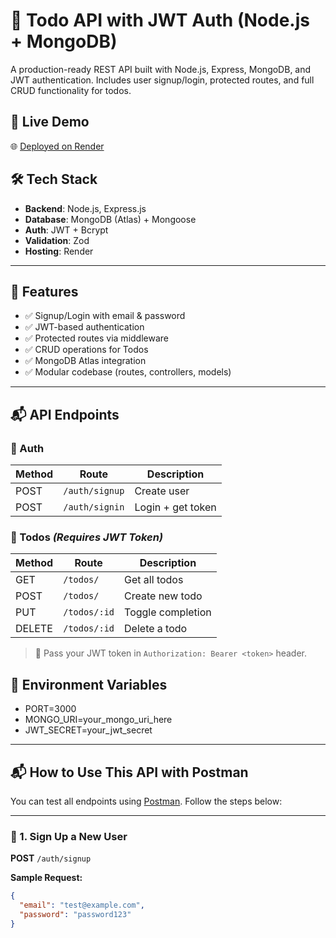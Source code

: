 # 📝 Todo API with JWT Auth (Node.js + MongoDB)

A production-ready REST API built with Node.js, Express, MongoDB, and JWT authentication. Includes user signup/login, protected routes, and full CRUD functionality for todos.

## 🚀 Live Demo

🌐 [Deployed on Render](https://todo-backend-y8wm.onrender.com/)


## 🛠 Tech Stack

- **Backend**: Node.js, Express.js
- **Database**: MongoDB (Atlas) + Mongoose
- **Auth**: JWT + Bcrypt
- **Validation**: Zod
- **Hosting**: Render

---

## 🔐 Features

- ✅ Signup/Login with email & password
- ✅ JWT-based authentication
- ✅ Protected routes via middleware
- ✅ CRUD operations for Todos
- ✅ MongoDB Atlas integration
- ✅ Modular codebase (routes, controllers, models)

---

## 📬 API Endpoints

### 🔐 Auth

| Method | Route           | Description        |
|--------|------------------|--------------------|
| POST   | `/auth/signup`   | Create user        |
| POST   | `/auth/signin`   | Login + get token  |

### 📝 Todos *(Requires JWT Token)*

| Method | Route             | Description         |
|--------|------------------|---------------------|
| GET    | `/todos/`         | Get all todos       |
| POST   | `/todos/`         | Create new todo     |
| PUT    | `/todos/:id`      | Toggle completion   |
| DELETE | `/todos/:id`      | Delete a todo       |

> 📌 Pass your JWT token in `Authorization: Bearer <token>` header.

## 🔧 Environment Variables
- PORT=3000
- MONGO_URI=your_mongo_uri_here
- JWT_SECRET=your_jwt_secret
---
## 📬 How to Use This API with Postman

You can test all endpoints using [Postman](https://www.postman.com/). Follow the steps below:

---

### 🔐 1. Sign Up a New User

**POST** `/auth/signup`

**Sample Request:**
```json
{
  "email": "test@example.com",
  "password": "password123"
}



